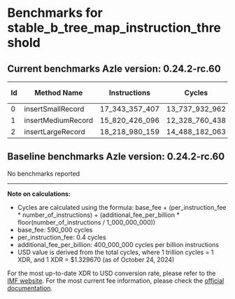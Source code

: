 # Benchmarks for stable_b_tree_map_instruction_threshold

## Current benchmarks Azle version: 0.24.2-rc.60

| Id  | Method Name        | Instructions   | Cycles         | USD           | USD/Million Calls |
| --- | ------------------ | -------------- | -------------- | ------------- | ----------------- |
| 0   | insertSmallRecord  | 17_343_357_407 | 13_737_932_962 | $0.0182669173 | $18_266.91        |
| 1   | insertMediumRecord | 15_820_426_096 | 12_328_760_438 | $0.0163931829 | $16_393.18        |
| 2   | insertLargeRecord  | 18_218_980_159 | 14_488_182_063 | $0.0192645010 | $19_264.50        |

## Baseline benchmarks Azle version: 0.24.2-rc.60

No benchmarks reported

---

**Note on calculations:**

-   Cycles are calculated using the formula: base_fee + (per_instruction_fee \* number_of_instructions) + (additional_fee_per_billion \* floor(number_of_instructions / 1_000_000_000))
-   base_fee: 590_000 cycles
-   per_instruction_fee: 0.4 cycles
-   additional_fee_per_billion: 400_000_000 cycles per billion instructions
-   USD value is derived from the total cycles, where 1 trillion cycles = 1 XDR, and 1 XDR = $1.329670 (as of October 24, 2024)

For the most up-to-date XDR to USD conversion rate, please refer to the [IMF website](https://www.imf.org/external/np/fin/data/rms_sdrv.aspx).
For the most current fee information, please check the [official documentation](https://internetcomputer.org/docs/current/developer-docs/gas-cost#execution).
